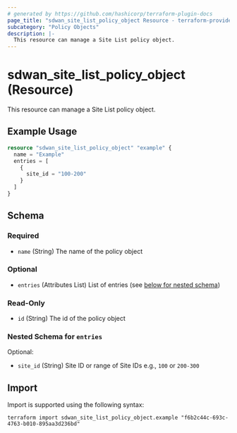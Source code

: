```yaml
---
# generated by https://github.com/hashicorp/terraform-plugin-docs
page_title: "sdwan_site_list_policy_object Resource - terraform-provider-sdwan"
subcategory: "Policy Objects"
description: |-
  This resource can manage a Site List policy object.
---
```


# sdwan_site_list_policy_object (Resource)

This resource can manage a Site List policy object.

## Example Usage

```terraform
resource "sdwan_site_list_policy_object" "example" {
  name = "Example"
  entries = [
    {
      site_id = "100-200"
    }
  ]
}
```

<!-- schema generated by tfplugindocs -->
## Schema

### Required

- `name` (String) The name of the policy object

### Optional

- `entries` (Attributes List) List of entries (see [below for nested schema](#nestedatt--entries))

### Read-Only

- `id` (String) The id of the policy object

<a id="nestedatt--entries"></a>
### Nested Schema for `entries`

Optional:

- `site_id` (String) Site ID or range of Site IDs e.g., `100` or `200-300`

## Import

Import is supported using the following syntax:

```shell
terraform import sdwan_site_list_policy_object.example "f6b2c44c-693c-4763-b010-895aa3d236bd"
```
